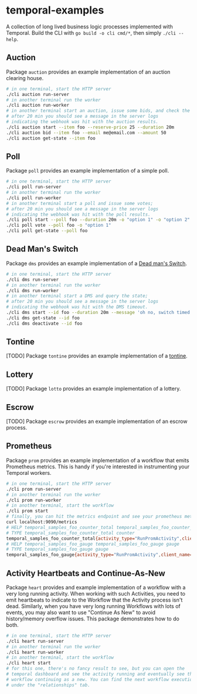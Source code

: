 # temporal-examples

A collection of long lived business logic processes implemented with Temporal. Build the CLI with `go build -o cli cmd/*`, then simply `./cli --help`.

## Auction

Package `auction` provides an example implementation of an auction clearing house.

```bash
# in one terminal, start the HTTP server
./cli auction run-server
# in another terminal run the worker
./cli auction run-worker
# in another terminal start an auction, issue some bids, and check the results
# after 20 min you should see a message in the server logs
# indicating the webhook was hit with the auction results.
./cli auction start --item foo --reserve-price 25 --duration 20m
./cli auction bid --item foo --email me@email.com --amount 50
./cli auction get-state --item foo
```

## Poll

Package `poll` provides an example implementation of a simple poll.

```bash
# in one terminal, start the HTTP server
./cli poll run-server
# in another terminal run the worker
./cli poll run-worker
# in another terminal start a poll and issue some votes;
# after 20 min you should see a message in the server logs
# indicating the webhook was hit with the poll results.
./cli poll start --poll foo --duration 20m -o "option 1" -o "option 2"
./cli poll vote --poll foo -o "option 1"
./cli poll get-state --poll foo
```

## Dead Man's Switch

Package `dms` provides an example implementation of a [Dead man's Switch](https://en.wikipedia.org/wiki/Dead_man%27s_switch).

```bash
# in one terminal, start the HTTP server
./cli dms run-server
# in another terminal run the worker
./cli dms run-worker
# in another terminal start a DMS and query the state;
# after 20 min you should see a message in the server logs
# indicating the webhook was hit with the DMS timeout.
./cli dms start --id foo --duration 20m --message 'oh no, switch timed out!'
./cli dms get-state --id foo
./cli dms deactivate --id foo
```

## Tontine

[TODO] Package `tontine` provides an example implementation of a [tontine](https://en.wikipedia.org/wiki/Tontine).

## Lottery

[TODO] Package `lotto` provides an example implementation of a lottery.

## Escrow

[TODO] Package `escrow` provides an example implementation of an escrow process.

## Prometheus

Package `prom` provides an example implementation of a workflow that emits Prometheus metrics. This is handy if you're interested in instrumenting your Temporal workers.

```bash
# in one terminal, start the HTTP server
./cli prom run-server
# in another terminal run the worker
./cli prom run-worker
# in another terminal, start the workflow
./cli prom start
# finally, you can hit the metrics endpoint and see your prometheus metrics
curl localhost:9090/metrics
# HELP temporal_samples_foo_counter_total temporal_samples_foo_counter_total counter
# TYPE temporal_samples_foo_counter_total counter
temporal_samples_foo_counter_total{activity_type="RunPromActivity",client_name="temporal_go",namespace="default",prom_test_label="foo",task_queue="temporal_examples",worker_type="none",workflow_type="RunPromWF"} 31
# HELP temporal_samples_foo_gauge temporal_samples_foo_gauge gauge
# TYPE temporal_samples_foo_gauge gauge
temporal_samples_foo_gauge{activity_type="RunPromActivity",client_name="temporal_go",namespace="default",prom_test_label="foo",task_queue="temporal_examples",worker_type="none",workflow_type="RunPromWF"} 1.727373674e+09
```

## Activity Heartbeats and Continue-As-New

Package `heart` provides and example implementation of a workflow with a very long running activity. When working with such Activities, you need to emit heartbeats to indicate to the Workflow that the Activity process isn't dead. Similarly, when you have very long running Workflows with lots of events, you may also want to use "Continue As New" to avoid history/memory overflow issues. This package demonstrates how to do both.

```bash
# in one terminal, start the HTTP server
./cli heart run-server
# in another terminal run the worker
./cli heart run-worker
# in another terminal, start the workflow
./cli heart start
# for this one, there's no fancy result to see, but you can open the
# temporal dashboard and see the activity running and eventually see the
# workflow continuing as a new. You can find the next workflow execution
# under the "relationships" tab.
```
